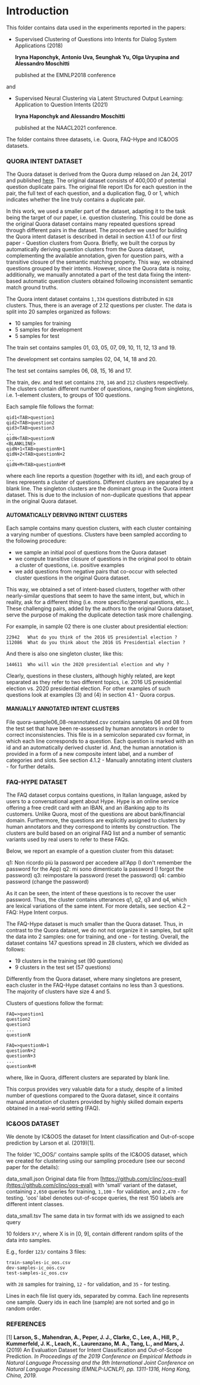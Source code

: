 # Introduction

This folder contains data used in the experiments reported in the papers:

* Supervised Clustering of Questions into Intents for Dialog System Applications (2018)

	**Iryna Haponchyk, Antonio Uva, Seunghak Yu, Olga Uryupina and Alessandro Moschitti**
	
	published at the EMNLP2018 conference

and

* Supervised Neural Clustering via Latent Structured Output Learning: Application to Question Intents (2021)

	**Iryna Haponchyk and Alessandro Moschitti**
	
	published at the NAACL2021 conference.

The folder contains three datasets, i.e. Quora, FAQ-Hype and IC&OOS datasets.


### QUORA INTENT DATASET

The Quora dataset is derived from the Quora dump relased on Jan 24, 2017 and published [here](https://data.quora.com/First-Quora-Dataset-Release-Question-Pairs). The original dataset consists of 400,000 of potential question duplicate pairs. The original file report IDs for each question in the pair, the full text of each question, and a duplication flag, 0 or 1, which indicates whether the line truly contains a duplicate pair.

In this work, we used a smaller part of the dataset, adapting it to the task being the target of our paper, i.e. question clustering. This could be done as the original Quora dataset contains many repeated questions spread through different pairs in the dataset. The procedure we used for building the Quora intent dataset is described in detail in section 4.1.1 of our first paper - Question clusters from Quora. Briefly, we built the corpus by automatically deriving question clusters from the Quora dataset, complementing the available annotation, given for question pairs, with a transitive closure of the semantic matching property. This way, we obtained questions grouped by their intents.
However, since the Quora data is noisy, additionally, we manually annotated a part of the test data fixing the intent-based automatic question clusters obtained following inconsistent semantic match ground truths. 

The Quora intent dataset contains `1,334` questions distributed in  `628` clusters. Thus, there is an average of 2.12 questions per cluster. The data is split into 20 samples organized as follows:

 - 10 samples for training
 -  5 samples for development 
 -  5 samples for test

The train set contains samples 01, 03, 05, 07, 09, 10, 11, 12, 13 and 19.

The development set contains samples 02, 04, 14, 18 and 20.

The test set contains samples 06, 08, 15, 16 and 17.

The train, dev. and test set contains `270`, `146` and `212` clusters respectively. The clusters contain different number of questions, ranging from singletons, i.e. 1-element clusters, to groups of 100 questions.

Each sample file follows the format:

	qid1<TAB>question1
	qid2<TAB>question2
	qid3<TAB>question3
	...
	qidN<TAB>questionN
	<BLANKLINE>
	qidN+1<TAB>questionN+1
	qidN+2<TAB>questionN+2
	...
	qidN+M<TAB>questionN+M

where each line reports a question (together with its id), and each group of lines represents a cluster of questions. Different clusters are separated by a blank line. 
The singleton clusters are the dominant group in the Quora intent dataset. This is due to the inclusion of non-duplicate questions that appear in the original Quora dataset.
	
#### AUTOMATICALLY DERIVING INTENT CLUSTERS

Each sample contains many question clusters, with each cluster containing a varying number of questions. 
Clusters have been sampled according to the following procedure:
 - we sample an initial pool of questions from the Quora dataset
 - we compute transitive closure of questions in the original pool to obtain a cluster of questions, i.e. positive examples
 - we add questions from negative pairs that co-occur with selected cluster questions in the original Quora dataset.

This way, we obtained a set of intent-based clusters, together with other nearly-similar questions that seem to have the same intent, but, which in reality, ask for a different thing (i.e. more specific/general questions, etc..). These challenging pairs, added by the authors to the original Quora dataset, serve the purpose of making the duplicate detection task more challenging. 

For example, in sample 02 there is one cluster about presidential election:

    22942   What do you think of the 2016 US presidential election ?
    112086  What do you think about the 2016 US Presidential election ?

And there is also one singleton cluster, like this:

    144611  Who will win the 2020 presidential election and why ?

Clearly, questions in these clusters, although highly related, are kept separated as they refer to two different topics, i.e. 2016 US presidential election vs. 2020 presidential election. For other examples of such questions look at examples (3) and (4) in section 4.1 - Quora corpus.

#### MANUALLY ANNOTATED INTENT CLUSTERS

File quora-sample06_08-reannotated.csv contains samples 06 and 08 from the test set that have been re-assessed by human annotators in order to correct inconsistencies.
This file is in a semicolon separated csv format, in which each line corresponds to a question. Each question is marked with an id and an automatically derived cluster id. And, the human annotation is provided in a form of a new composite intent label, and a number of categories and slots.
See section 4.1.2 - Manually annotating intent clusters - for further details.


### FAQ-HYPE DATASET

The FAQ dataset corpus contains questions, in Italian language, asked by users to a conversational agent about Hype. Hype is an online service offering a free credit card with an IBAN, and an iBanking app to its customers. Unlike Quora, most of the questions are about bank/financial domain. Furthermore, the questions are explicitly assigned to clusters by human annotators and they correspond to intents by construction. The clusters are build based on an original FAQ list and a number of semantic variants used by real users to refer to these FAQs.

Below, we report an example of a question cluster from this dataset:

q1: Non ricordo più la password per accedere all'App (I don't remember the password for the App)
q2: mi sono dimenticato la password (I forgot the password)
q3: reimpostare la password (reset the password)
q4: cambio password (change the password)

As it can be seen, the intent of these questions is to recover the user password. Thus, the cluster contains utterances q1, q2, q3 and q4, which are lexical variations of the same intent. For more details, see section 4.2 – FAQ: Hype Intent corpus.

The FAQ-Hype dataset is much smaller than the Quora dataset. Thus, in contrast to the Quora dataset, we do not not organize it in samples, but split the data into 2 samples: one for training, and one - for testing. 
Overall, the dataset contains 147 questions spread in 28 clusters, which we divided as follows:

 - 19 clusters in the training set (90 questions)
 -  9 clusters in the test set (57 questions)

Differently from the Quora dataset, where many singletons are present, each cluster in the FAQ-Hype dataset contains no less than 3 questions. The majority of clusters have size 4 and 5.

Clusters of questions follow the format:

	FAQ=>question1
	question2
	question3
	...
	questionN

	FAQ=>questionN+1
	questionN+2
	questionN+3
	...
	questionN+M

where, like in Quora, different clusters are separated by blank line.

This corpus provides very valuable data for a study, despite of a limited number of questions compared to the Quora dataset, since it contains manual annotation of clusters provided by highly skilled domain experts obtained in a real-world setting (FAQ).


### IC&OOS DATASET

We denote by IC&OOS the dataset for Intent classification and Out-of-scope prediction by Larson et al. (2019)[1].

The folder 'IC_OOS/' contains sample splits of the IC&OOS dataset, which we created for clustering using our sampling procedure (see our second paper for the details):

data_small.json    Original data file from [https://github.com/clinc/oos-eval](https://github.com/clinc/oos-eval) with 'small' variant of the dataset, containing `2,650` queries for training, `1,100` - for validation, and `2,470` - for testing. 'oos' label denotes out-of-scope queries, the rest 150 labels are different intent classes.

data_small.tsv     The same data in tsv format with ids we assigned to each query

10 folders `X*/`, where X is in [0, 9], contain different random splits of the data into samples.

E.g., forder `123/` contains 3 files:

	train-samples-ic_oos.csv
	dev-samples-ic_oos.csv
	test-samples-ic_oos.csv

with `28` samples for training, `12` - for validation, and `35` - for testing.

Lines in each file list query ids, separated by comma. Each line represents one sample. Query ids in each line (sample) are not sorted and go in random order.


### REFERENCES

[1] **Larson, S., Mahendran, A., Peper, J. J., Clarke, C., Lee, A., Hill, P., Kummerfeld, J. K., Leach, K., Laurenzano, M. A., Tang, L., and Mars, J.** (2019) An Evaluation Dataset for Intent Classification and Out-of-Scope Prediction. *In Proceedings of the 2019 Conference on Empirical Methods in Natural Language Processing and the 9th International Joint Conference on Natural Language Processing (EMNLP-IJCNLP), pp. 1311-1316, Hong Kong, China, 2019.*
